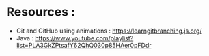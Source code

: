 # Resources :

- Git and GitHub  using animations : https://learngitbranching.js.org/
- Java : https://www.youtube.com/playlist?list=PLA3GkZPtsafY62QhQ030p85HAer0pFDdr